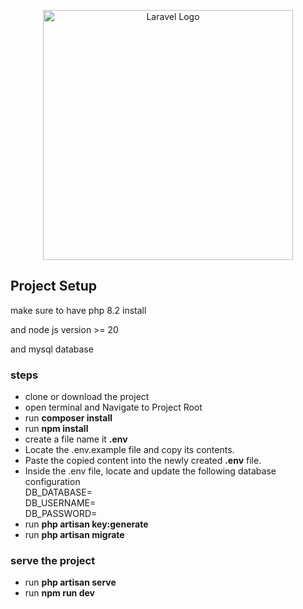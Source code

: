 <p align="center"><a href="https://laravel.com" target="_blank"><img src="https://raw.githubusercontent.com/laravel/art/master/logo-lockup/5%20SVG/2%20CMYK/1%20Full%20Color/laravel-logolockup-cmyk-red.svg" width="400" alt="Laravel Logo"></a></p>



## Project Setup

make sure to have php 8.2 install

and node js version >= 20

and mysql database

### steps

- clone or download the project
- open terminal and Navigate to Project Root
- run **composer install**
- run **npm install**
- create a file name it **.env**
- Locate the .env.example file and copy its contents.
- Paste the copied content into the newly created **.env** file.
- Inside the .env file, locate and update the following database configuration <br>
DB_DATABASE= <br>
DB_USERNAME= <br>
DB_PASSWORD= <br>
- run **php artisan key:generate**
- run **php artisan migrate**

### serve the project

- run **php artisan serve**
- run **npm run dev**



